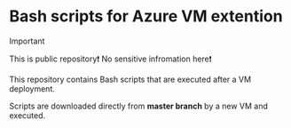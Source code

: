 # Bash scripts for Azure VM extention

> [!IMPORTANT]
> This is public repository❗ No sensitive infromation here❗

This repository contains Bash scripts that are executed after a VM deployment.

Scripts are downloaded directly from **master branch** by a new VM and executed.